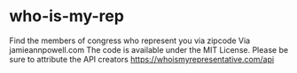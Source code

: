 # who-is-my-rep
Find the members of congress who represent you via zipcode
Via jamieannpowell.com
The code is available under the MIT License. Please be sure to attribute the API creators https://whoismyrepresentative.com/api 
